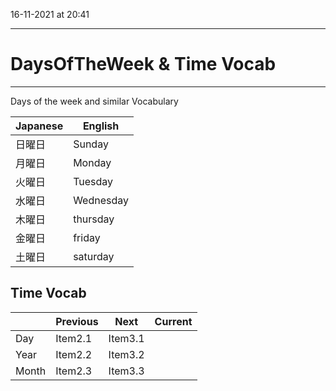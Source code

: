 16-11-2021 at 20:41

---
# DaysOfTheWeek & Time Vocab
---


Days of the week and similar Vocabulary

| Japanese   | English    |
|--------------- | --------------- |
| 日曜日      | Sunday    |
| 月曜日 | Monday |
| 火曜日　| Tuesday |
| 水曜日   | Wednesday|
| 木曜日　| thursday |
| 金曜日　| friday |
| 土曜日　| saturday |

## Time Vocab 
|     |       Previous    | Next    | Current | 
| --         | --  | -- | -- | 
| Day    | Item2.1    | Item3.1    | |
| Year   | Item2.2    | Item3.2    | | 
| Month   | Item2.3   | Item3.3   |


